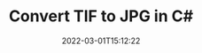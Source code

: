 ---
############################# Static ############################
layout: "auto-gen-conversion"
date: 2022-03-01T15:12:22
draft: false
otherformats: bmp dcm emf emz gif ico jp2 jpeg jpg png pps ppsx ppt pptx psb psd svg svgz tga tif tiff webp wmf wmz
breadcrumb: TIF to JPG in C#

############################# Head ############################
head_title: "TIF to JPG Converter in C#"
head_description: "Convert TIF to JPG in .NET using a few lines of code. Use the GroupDocs Document Conversion API to convert over 160 file formats."

############################# Header ############################
title: "Convert TIF to JPG in C#"
description: "TIF to JPG conversion with a few lines of .NET code"
bg_image: "https://cms.admin.containerize.com/templates/aspose/App_Themes/V3/images/bg/header1.png"
bg_overlay: false
button:
    enable: true

############################# SubMenu ############################
submenu:
    enable: true

    left:
        img_alt: "GroupDocs.Conversion for .NET"
        image: "https://cms.admin.containerize.com/templates/groupdocs/images/product-logos/90x90-noborder/groupdocs-conversion-net.png"
        product: "GroupDocs.Conversion"
        platform: ".NET"

    

############################# About ############################
about:
    enable: true
    title: "About GroupDocs.Conversion для .NET API"
    content: |
        [GroupDocs.Conversion for .NET](https://products.groupdocs.com/conversion/net/) can be used to convert Microsoft Word, Excel, PowerPoint, PDF, Visio and other formats. GroupDocs.Conversion is a standalone API that is suitable for back-end and internal systems where high performance is required. It does not depend on any software such as Microsoft or Open Office.
    

overview:
    enable: true
    content: |
        Convert your TIF files to JPG in .NET easily. You can use just a couple of C# code lines in any platform of your choice like - Windows, Linux, macOS.
        You can try TIF to JPG conversion for free and evaluate conversion results quality.
        Along with simple file conversion scenarios you can try more advanced options for loading source TIF file and for saving output JPG result. 
        
        For example, for the source TIF file you may use the following load options:

        * auto-detect file format;
        * specify password for protected files (if file format supports it);
        * replace missing fonts to preserve document appearance.
        
        There are also advanced convert options for the JPG file:

        * convert specific document page or page range;
        * add a watermark to the converted JPG file.

        Once conversion is completed you can save your JPG file to the local file path or any third-party storage like FTP, Amazon S3, Google Drive, Dropbox etc.
        Please note - to convert TIF to JPG there is no need for any additional software installed - like MS Office, Open Office, Adobe Acrobat Reader etc. 


############################# Steps ############################
steps:
    enable: true
    title_left: "Steps to convert TIF to JPG in C#"
    content_left: |
        [GroupDocs.Conversion](https://products.groupdocs.com/conversion/net/) makes it easy for developers to convert a TIF file to JPG with a few lines of code.

        * Create an instance of the Converter class and provide the file TIF with the full path
        * Create and set ConvertOptions for JPG type.
        * Call the Converter.Convert method and pass the full path and format (JPG) as a parameter
        
    title_right: "System Requirements"
    content_right: |
        Basic conversion with GroupDocs.Conversion for .NET can be done in just a few simple steps. Our APIs are supported on all major platforms and operating systems. Before executing the code below, make sure you have the following prerequisites installed on your system.

        * Operating systems: Microsoft Windows, Linux, MacOS
        * Development environments: Microsoft Visual Studio, Xamarin, MonoDevelop
        * Frameworks: .NET Framework, .NET Standard, .NET Core, Mono
        * Get the latest GroupDocs.Conversion for .NET from [Nuget](https://www.nuget.org/packages/groupdocs.conversion)
        
    code: |
        ```cs
        // Load TIF file
        var converter = new GroupDocs.Conversion.Converter("template.tif");
        // Set conversion parameters for JPG format
        var convertOptions = converter.GetPossibleConversions()["jpg"].ConvertOptions;
        // Convert to JPG format
        converter.Convert("output.jpg", convertOptions);        
        ```
        
demos:
    enable: true
    title: "TIF to JPG Live Demo"
    content: |
       Convert TIF to JPG now by visiting the [GroupDocs.Conversion App](https://products.groupdocs.app/conversion/family) website. Online demo has the following advantages
          

more_formats:
    enable: true
    title: "Other supported transformations TIF"
    content: "You can also convert TIF to many other file formats. Please see the list below."
       
       
back_to_top:
    enable: true
---